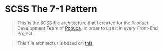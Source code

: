 # SCSS The 7-1 Pattern

> This is the SCSS file architecture that I created for the Product Development Team of [Pobuca](https://pobuca.com), in order to use it in every Front-End Project.

> This file architectur is based on [this](https://sass-guidelin.es/#architecture)

